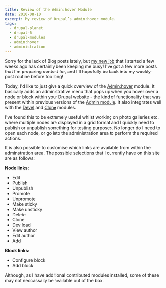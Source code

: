 ```yaml
---
title: Review of the Admin:hover Module
date: 2010-08-10
excerpt: My review of Drupal’s admin:hover module.
tags:
  - drupal-planet
  - drupal-6
  - drupal-modules
  - admin:hover
  - administration
---
```

Sorry for the lack of Blog posts lately, but [my new job](http://horseandcountry.tv) that I started a few weeks ago has certainly been keeping me busy! I've got a few more posts that I'm preparing content for, and I'll hopefully be back into my weekly-post routine before too long!

Today, I'd like to just give a quick overview of the [Admin:hover](http://drupal.org/project/admin_hover) module. It basically adds an administrative menu that pops up when you hover over a node or block within your Drupal website - the kind of functionality that was present within previous versions of the [Admin module](http://drupal.org/project/admin). It also integrates well with the [Devel](http://drupal.org/project/devel) and [Clone](http://drupal.org/project/node_clone) modules.

I've found this to be extremely useful whilst working on photo galleries etc. where multiple nodes are displayed in a grid format and I quickly need to publish or unpublish something for testing purposes. No longer do I need to open each node, or go into the administration area to perform the required actions.

It is also possible to customise which links are available from within the adminstration area. The possible selections that I currently have on this site are as follows:

**Node links:**

* Edit
* Publish
* Unpublish
* Promote
* Unpromote
* Make sticky
* Make unsticky
* Delete
* Clone
* Dev load
* View author
* Edit author
* Add

**Block links:**

* Configure block
* Add block

Although, as I have additional contributed modules installed, some of these may not neccassaily be available out of the box.
